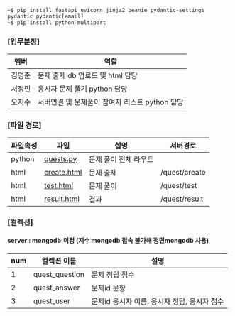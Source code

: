 ```
~$ pip install fastapi uvicorn jinja2 beanie pydantic-settings pydantic pydantic[email]
~$ pip install python-multipart

```

### [업무분장]
|멤버|역할|
|--|--|
|김명준|문제 출제 db 업로드 및 html 담당|
|서정민|응시자 문제 풀기 python 담당|
|오지수|서버연결 및 문제풀이 참여자 리스트 python 담당|

### [파일 경로]
|파일속성|파일|설명|서버경로|
|--|--|--|--|
|python|[quests.py](routes/quests.py)|문제 풀이 전체 라우트||
|html|[create.html](templates/quests/create.html)|문제 출제|/quest/create|
|html|[test.html](templates/quests/test.html)|문제 풀이|/quest/test|
|html|[result.html](templates/quests/result.html)|결과|/quest/result|

### [컬렉션]
#### server :  mongodb:미정 (지수 mongodb 접속 불가해 정민mongodb 사용)
|num|컬렉션 이름|설명|
|--|--|--|
|1|quest_question|문제 정답 점수|
|2|quest_answer|문제id 문항|
|3|quest_user|문제id 응시자 이름. 응시자 정답, 응시자 점수|